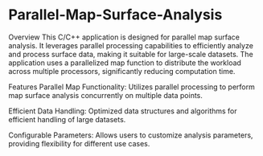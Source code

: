 # Parallel-Map-Surface-Analysis
Overview
This C/C++ application is designed for parallel map surface analysis. It leverages parallel processing capabilities to efficiently analyze and process surface data, making it suitable for large-scale datasets. The application uses a parallelized map function to distribute the workload across multiple processors, significantly reducing computation time.

Features
Parallel Map Functionality: Utilizes parallel processing to perform map surface analysis concurrently on multiple data points.

Efficient Data Handling: Optimized data structures and algorithms for efficient handling of large datasets.

Configurable Parameters: Allows users to customize analysis parameters, providing flexibility for different use cases.
